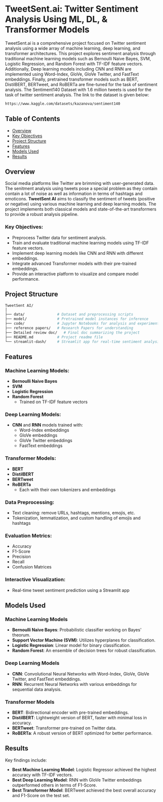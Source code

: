 # **TweetSent.ai: Twitter Sentiment Analysis Using ML, DL, & Transformer Models**

TweetSent.ai is a comprehensive project focused on Twitter sentiment analysis using a wide array of machine learning, deep learning, and transformer architectures. This project explores sentiment analysis through traditional machine learning models such as Bernoulli Naive Bayes, SVM, Logistic Regression, and Random Forest with TF-IDF feature vectors. Additionally, Deep learning models including CNN and RNN are implemented using Word-Index, GloVe, GloVe Twitter, and FastText embeddings. Finally, pretrained transformer models such as BERT, DistilBERT, BERTweet, and RoBERTa are fine-tuned for the task of sentiment analysis. The Sentiment140 Dataset with 1.6 million tweets is used for the task of twitter sentiment analysis. The link to the dataset is given below:

```bash
https://www.kaggle.com/datasets/kazanova/sentiment140
```

## Table of Contents
- [Overview](#overview)
- [Key Objectives](#key-objectives)
- [Project Structure](#project-structure)
- [Features](#features)
- [Models Used](#models-used)
- [Results](#results)


## Overview
Social media platforms like Twitter are brimming with user-generated data. The senitment analysis using tweets pose a special problem as they contain contain a lot of noise as well as information in terms of hashtags and emoticons. **TweetSent AI** aims to classify the sentiment of tweets (positive or negative) using various machine learning and deep learning models. The project implements both classical models and state-of-the-art transformers to provide a robust analysis pipeline.

### Key Objectives:
- Preprocess Twitter data for sentiment analysis.
- Train and evaluate traditional machine learning models using TF-IDF feature vectors.
- Implement deep learning models like CNN and RNN with different embeddings.
- Integrate advanced Transformer models with their pre-trained embeddings.
- Provide an interactive platform to visualize and compare model performance.

## Project Structure

```bash
TweetSent AI/
│
├── data/               # Dataset and preprocessing scripts
├── model/              # Pretrained model instances for inference
├── code/               # Jupyter Notebooks for analysis and experiments
├── reference papers/   # Research Papers for understanding
├── Detailed review doc/   # Final doc summarizing the project
├── README.md           # Project readme file
└── streamlit-dash/     # Streamlit app for real-time sentiment analysis
```

## Features

### Machine Learning Models:
- **Bernoulli Naive Bayes**
- **SVM**
- **Logistic Regression**
- **Random Forest**
  - Trained on TF-IDF feature vectors

### Deep Learning Models:
- **CNN** and **RNN** models trained with:
  - Word-Index embeddings
  - GloVe embeddings
  - GloVe Twitter embeddings
  - FastText embeddings

### Transformer Models:
- **BERT**
- **DistilBERT**
- **BERTweet**
- **RoBERTa**
  - Each with their own tokenizers and embeddings

### Data Preprocessing:
- Text cleaning: remove URLs, hashtags, mentions, emojis, etc.
- Tokenization, lemmatization, and custom handling of emojis and hashtags

### Evaluation Metrics:
- Accuracy
- F1-Score
- Precision
- Recall
- Confusion Matrices

### Interactive Visualization:
- Real-time tweet sentiment prediction using a Streamlit app

## Models Used

### Machine Learning Models
- **Bernoulli Naive Bayes**: Probabilistic classifier working on Bayes' theorum.
- **Support Vector Machine (SVM)**: Utilizes hyperplanes for classification.
- **Logistic Regression**: Linear model for binary classification.
- **Random Forest**: An ensemble of decision trees for robust classification.

### Deep Learning Models
- **CNN**: Convolutional Neural Networks with Word-Index, GloVe, GloVe Twitter, and FastText embeddings.
- **RNN**: Recurrent Neural Networks with various embeddings for sequential data analysis.

### Transformer Models
- **BERT**: Bidirectional encoder with pre-trained embeddings.
- **DistilBERT**: Lightweight version of BERT, faster with minimal loss in accuracy.
- **BERTweet**: Transformer pre-trained on Twitter data.
- **RoBERTa**: A robust version of BERT optimized for better performance.

## Results
Key findings include:

- **Best Machine Learning Model**: Logistic Regressor achieved the highest accuracy with TF-IDF vectors.
- **Best Deep Learning Model**: RNN with GloVe Twitter embeddings outperformed others in terms of F1-Score.
- **Best Transformer Model**: BERTweet achieved the best overall accuracy and F1-Score on the test set.



